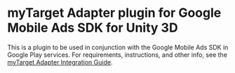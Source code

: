 # myTarget Adapter plugin for Google Mobile Ads SDK for Unity 3D

This is a plugin to be used in conjunction with the Google Mobile Ads SDK in
Google Play services. For requirements, instructions, and other info, see the
[myTarget Adapter Integration Guide](https://developers.google.com/admob/unity/mediation/myTarget).
